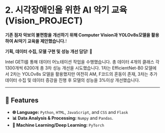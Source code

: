 # 2. 시각장애인을 위한 AI 악기 교육(Vision_PROJECT)
**기존 점자 악보의 불편함을 개선하기 위해 Computer Vision과 YOLOv8s모델을 활용하여 AI악기 교육을 제안했습니다.**!

**기획, 데이터 수집, 모델 구현 및 성능 개선 담당**! 🚀  

Intel GETI를 통해 데이터 어노테이션 작업을 수행했습니다. 총 데이터 4개의 클래스 각 1300개씩 6200개
총 3차 성능 개선을 시도했습니다. 
1차는 EfficientNet-B0 모델에서 2차는 YOLOv8s 모델을 활용했지만 여전히 AM, F코드의 혼동이 존재, 3차는 추가 데이터 수집 및 데이터 증강을 진행 후 모델의 성능을 3%이상 개선했습니다.

---

## 🌟 Features

- **🌐 Language:** `Python`, `HTML`, `JavaScript`, and `CSS` and `Flask`
- **📊 Data Analysis & Processing:** `Numpy` and `Pandas`.
- **🤖 Machine Learning/Deep Learning:**  `PyTorch`
